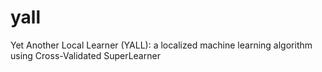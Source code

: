 # yall
Yet Another Local Learner (YALL): a localized machine learning algorithm using Cross-Validated SuperLearner
